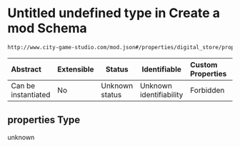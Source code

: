 # Untitled undefined type in Create a mod Schema

```txt
http://www.city-game-studio.com/mod.json#/properties/digital_store/properties
```




| Abstract            | Extensible | Status         | Identifiable            | Custom Properties | Additional Properties | Access Restrictions | Defined In                                                                 |
| :------------------ | ---------- | -------------- | ----------------------- | :---------------- | --------------------- | ------------------- | -------------------------------------------------------------------------- |
| Can be instantiated | No         | Unknown status | Unknown identifiability | Forbidden         | Allowed               | none                | [generic.schema.json\*](../out/generic.schema.json "open original schema") |

## properties Type

unknown
